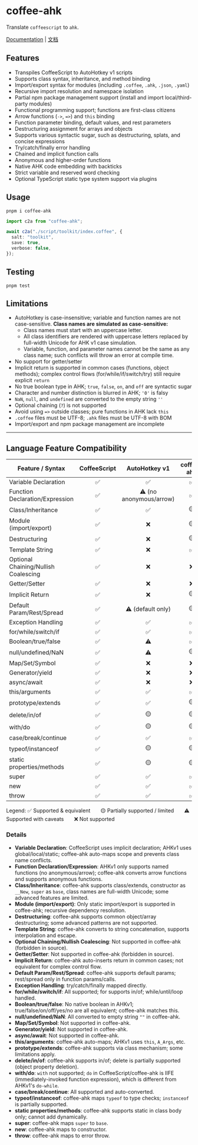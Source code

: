 # coffee-ahk

Translate `coffeescript` to `ahk`.

[Documentation](./doc/documentation.md) | [文档](./doc/cn/documentation.md)

## Features

- Transpiles CoffeeScript to AutoHotkey v1 scripts
- Supports class syntax, inheritance, and method binding
- Import/export syntax for modules (including `.coffee`, `.ahk`, `.json`, `.yaml`)
- Recursive import resolution and namespace isolation
- Partial npm package management support (install and import local/third-party modules)
- Functional programming support; functions are first-class citizens
- Arrow functions (`->`, `=>`) and `this` binding
- Function parameter binding, default values, and rest parameters
- Destructuring assignment for arrays and objects
- Supports various syntactic sugar, such as destructuring, splats, and concise expressions
- Try/catch/finally error handling
- Chained and implicit function calls
- Anonymous and higher-order functions
- Native AHK code embedding with backticks
- Strict variable and reserved word checking
- Optional TypeScript static type system support via plugins

## Usage

```shell
pnpm i coffee-ahk
```

```typescript
import c2a from "coffee-ahk";

await c2a("./script/toolkit/index.coffee", {
  salt: "toolkit",
  save: true,
  verbose: false,
});
```

## Testing

```shell
pnpm test
```

## Limitations

- AutoHotkey is case-insensitive; variable and function names are not case-sensitive.
  **Class names are simulated as case-sensitive:**
  - Class names must start with an uppercase letter.
  - All class identifiers are rendered with uppercase letters replaced by full-width Unicode for AHK v1 case simulation.
  - Variable, function, and parameter names cannot be the same as any class name; such conflicts will throw an error at compile time.
- No support for getter/setter
- Implicit return is supported in common cases (functions, object methods); complex control flows (for/while/if/switch/try) still require explicit `return`
- No true boolean type in AHK; `true`, `false`, `on`, and `off` are syntactic sugar
- Character and number distinction is blurred in AHK; `'0'` is falsy
- `NaN`, `null`, and `undefined` are converted to the empty string `''`
- Optional chaining (`?`) is not supported
- Avoid using `=>` outside classes; pure functions in AHK lack `this`
- `.coffee` files must be UTF-8; `.ahk` files must be UTF-8 with BOM
- Import/export and npm package management are incomplete

---

## Language Feature Compatibility

| Feature / Syntax                     | CoffeeScript |      AutoHotkey v1      | coffee-ahk |
| ------------------------------------ | :----------: | :---------------------: | :--------: |
| Variable Declaration                 |      ✅      |           ✅            |     ✅     |
| Function Declaration/Expression      |      ✅      | ⚠️ (no anonymous/arrow) |     ✅     |
| Class/Inheritance                    |      ✅      |           ✅            |     🟡     |
| Module (import/export)               |      ✅      |           ❌            |     🟡     |
| Destructuring                        |      ✅      |           ❌            |     🟡     |
| Template String                      |      ✅      |           ❌            |     ✅     |
| Optional Chaining/Nullish Coalescing |      ✅      |           ❌            |     ❌     |
| Getter/Setter                        |      ✅      |           ❌            |     ❌     |
| Implicit Return                      |      ✅      |           ❌            |     🟡     |
| Default Param/Rest/Spread            |      ✅      |    ⚠️ (default only)    |     🟡     |
| Exception Handling                   |      ✅      |           ✅            |     ✅     |
| for/while/switch/if                  |      ✅      |           ✅            |     ✅     |
| Boolean/true/false                   |      ✅      |           ⚠️            |     ✅     |
| null/undefined/NaN                   |      ✅      |           ⚠️            |     🟡     |
| Map/Set/Symbol                       |      ✅      |           ❌            |     ❌     |
| Generator/yield                      |      ✅      |           ❌            |     ❌     |
| async/await                          |      ✅      |           ❌            |     ❌     |
| this/arguments                       |      ✅      |           ✅            |     ✅     |
| prototype/extends                    |      ✅      |           ✅            |     🟡     |
| delete/in/of                         |      ✅      |           🟡            |     🟡     |
| with/do                              |      ✅      |           🟡            |     🟡     |
| case/break/continue                  |      ✅      |           ✅            |     ✅     |
| typeof/instanceof                    |      ✅      |           🟡            |     🟡     |
| static properties/methods            |      ✅      |           🟡            |     🟡     |
| super                                |      ✅      |           ✅            |     ✅     |
| new                                  |      ✅      |           ✅            |     ✅     |
| throw                                |      ✅      |           ✅            |     ✅     |

Legend:
✅ Supported & equivalent  🟡 Partially supported / limited  ⚠️ Supported with caveats  ❌ Not supported

### Details

- **Variable Declaration**: CoffeeScript uses implicit declaration; AHKv1 uses global/local/static; coffee-ahk auto-maps scope and prevents class name conflicts.
- **Function Declaration/Expression**: AHKv1 only supports named functions (no anonymous/arrow); coffee-ahk converts arrow functions and supports anonymous functions.
- **Class/Inheritance**: coffee-ahk supports class/extends, constructor as `__New`, `super` as `base`, class names are full-width Unicode; some advanced features are limited.
- **Module (import/export)**: Only static import/export is supported in coffee-ahk; recursive dependency resolution.
- **Destructuring**: coffee-ahk supports common object/array destructuring; some advanced patterns are not supported.
- **Template String**: coffee-ahk converts to string concatenation, supports interpolation and escape.
- **Optional Chaining/Nullish Coalescing**: Not supported in coffee-ahk (forbidden in source).
- **Getter/Setter**: Not supported in coffee-ahk (forbidden in source).
- **Implicit Return**: coffee-ahk auto-inserts return in common cases; not equivalent for complex control flow.
- **Default Param/Rest/Spread**: coffee-ahk supports default params; rest/spread only in function params/calls.
- **Exception Handling**: try/catch/finally mapped directly.
- **for/while/switch/if**: All supported; for supports in/of; while/until/loop handled.
- **Boolean/true/false**: No native boolean in AHKv1; true/false/on/off/yes/no are all equivalent; coffee-ahk matches this.
- **null/undefined/NaN**: All converted to empty string `""` in coffee-ahk.
- **Map/Set/Symbol**: Not supported in coffee-ahk.
- **Generator/yield**: Not supported in coffee-ahk.
- **async/await**: Not supported in coffee-ahk.
- **this/arguments**: coffee-ahk auto-maps; AHKv1 uses `this`, `A_Args`, etc.
- **prototype/extends**: coffee-ahk supports via class mechanism; some limitations apply.
- **delete/in/of**: coffee-ahk supports in/of; delete is partially supported (object property deletion).
- **with/do**: `with` not supported; `do` in CoffeeScript/coffee-ahk is IIFE (immediately-invoked function expression), which is different from AHKv1's `do-while`.
- **case/break/continue**: All supported and auto-converted.
- **typeof/instanceof**: coffee-ahk maps `typeof` to type checks; `instanceof` is partially supported.
- **static properties/methods**: coffee-ahk supports static in class body only; cannot add dynamically.
- **super**: coffee-ahk maps `super` to `base`.
- **new**: coffee-ahk maps to constructor.
- **throw**: coffee-ahk maps to error throw.
